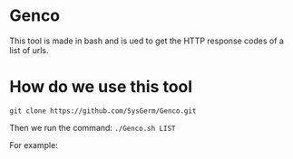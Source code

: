 # Genco
This tool is made in bash and is ued to get the HTTP response codes of a list of urls.

# How do we use this tool
```git clone https://github.com/SysGerm/Genco.git```

Then we run the command: 
```./Genco.sh LIST```

For example:

